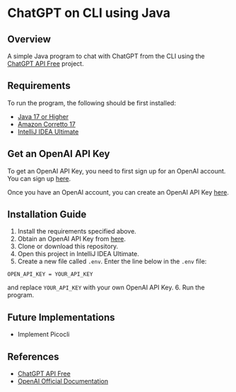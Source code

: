 # ChatGPT on CLI using Java

## Overview
A simple Java program to chat with ChatGPT from the CLI using the [ChatGPT API Free](https://github.com/ayaka14732/ChatGPTAPIFree) project.

## Requirements
To run the program, the following should be first installed:
* [Java 17 or Higher](https://www.oracle.com/java/technologies/downloads/)
* [Amazon Corretto 17](https://docs.aws.amazon.com/corretto/latest/corretto-17-ug/downloads-list.html)
* [IntelliJ IDEA Ultimate](https://www.jetbrains.com/idea/download/#section=windows)

## Get an OpenAI API Key
To get an OpenAI API Key, you need to first sign up for an OpenAI account. You can sign up [here](https://platform.openai.com/signup).

Once you have an OpenAI account, you can create an OpenAI API Key [here](https://platform.openai.com/account/api-keys).

## Installation Guide
1. Install the requirements specified above.
2. Obtain an OpenAI API Key from [here](https://platform.openai.com/account/api-keys).
3. Clone or download this repository.
4. Open this project in IntelliJ IDEA Ultimate.
5. Create a new file called `.env`. Enter the line below in the `.env` file:
```
OPEN_API_KEY = YOUR_API_KEY
```
and replace `YOUR_API_KEY` with your own OpenAI API Key.
6. Run the program.

## Future Implementations
* Implement Picocli

## References
* [ChatGPT API Free](https://github.com/ayaka14732/ChatGPTAPIFree)
* [OpenAI Official Documentation](https://platform.openai.com/docs/api-reference)
